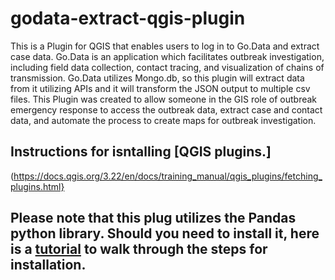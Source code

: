 # godata-extract-qgis-plugin
This is a Plugin for QGIS that enables users to log in to Go.Data and extract case data. Go.Data is an application which facilitates outbreak investigation, including field data collection, contact tracing, and visualization of chains of transmission. Go.Data utilizes Mongo.db, so this plugin will extract data from it utilizing APIs and it will transform the JSON output to multiple csv files. This Plugin was created to allow someone in the GIS role of outbreak emergency response to access the outbreak data, extract case and contact data, and automate the process to create maps for outbreak investigation.

## Instructions for isntalling [QGIS plugins.]
(https://docs.qgis.org/3.22/en/docs/training_manual/qgis_plugins/fetching_plugins.html}

## Please note that this plug utilizes the Pandas python library. Should you need to install it, here is a [tutorial](https://youtu.be/vJXrD4_aF-o) to walk through the steps for installation.


